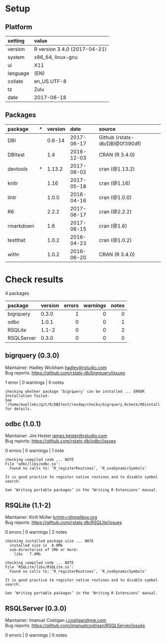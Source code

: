 # Setup

## Platform

|setting  |value                        |
|:--------|:----------------------------|
|version  |R version 3.4.0 (2017-04-21) |
|system   |x86_64, linux-gnu            |
|ui       |X11                          |
|language |(EN)                         |
|collate  |en_US.UTF-8                  |
|tz       |Zulu                         |
|date     |2017-06-18                   |

## Packages

|package   |*  |version |date       |source                         |
|:---------|:--|:-------|:----------|:------------------------------|
|DBI       |   |0.6-14  |2017-06-17 |Github (rstats-db/DBI@0f390df) |
|DBItest   |   |1.4     |2016-12-03 |CRAN (R 3.4.0)                 |
|devtools  |*  |1.13.2  |2017-06-02 |cran (@1.13.2)                 |
|knitr     |   |1.16    |2017-05-18 |cran (@1.16)                   |
|lintr     |   |1.0.0   |2016-04-16 |cran (@1.0.0)                  |
|R6        |   |2.2.2   |2017-06-17 |cran (@2.2.2)                  |
|rmarkdown |   |1.6     |2017-06-15 |cran (@1.6)                    |
|testthat  |   |1.0.2   |2016-04-23 |cran (@1.0.2)                  |
|withr     |   |1.0.2   |2016-06-20 |CRAN (R 3.4.0)                 |

# Check results

4 packages

|package    |version | errors| warnings| notes|
|:----------|:-------|------:|--------:|-----:|
|bigrquery  |0.3.0   |      1|        0|     0|
|odbc       |1.0.1   |      0|        0|     1|
|RSQLite    |1.1-2   |      0|        0|     2|
|RSQLServer |0.3.0   |      0|        0|     0|

## bigrquery (0.3.0)
Maintainer: Hadley Wickham <hadley@rstudio.com>  
Bug reports: https://github.com/rstats-db/bigrquery/issues

1 error  | 0 warnings | 0 notes

```
checking whether package ‘bigrquery’ can be installed ... ERROR
Installation failed.
See ‘/home/muelleki/git/R/DBItest/revdep/checks/bigrquery.Rcheck/00install.out’ for details.
```

## odbc (1.0.1)
Maintainer: Jim Hester <james.hester@rstudio.com>  
Bug reports: https://github.com/rstats-db/odbc/issues

0 errors | 0 warnings | 1 note 

```
checking compiled code ... NOTE
File ‘odbc/libs/odbc.so’:
  Found no calls to: ‘R_registerRoutines’, ‘R_useDynamicSymbols’

It is good practice to register native routines and to disable symbol
search.

See ‘Writing portable packages’ in the ‘Writing R Extensions’ manual.
```

## RSQLite (1.1-2)
Maintainer: Kirill Müller <krlmlr+r@mailbox.org>  
Bug reports: https://github.com/rstats-db/RSQLite/issues

0 errors | 0 warnings | 2 notes

```
checking installed package size ... NOTE
  installed size is  8.0Mb
  sub-directories of 1Mb or more:
    libs   7.4Mb

checking compiled code ... NOTE
File ‘RSQLite/libs/RSQLite.so’:
  Found no calls to: ‘R_registerRoutines’, ‘R_useDynamicSymbols’

It is good practice to register native routines and to disable symbol
search.

See ‘Writing portable packages’ in the ‘Writing R Extensions’ manual.
```

## RSQLServer (0.3.0)
Maintainer: Imanuel Costigan <i.costigan@me.com>  
Bug reports: https://github.com/imanuelcostigan/RSQLServer/issues

0 errors | 0 warnings | 0 notes

